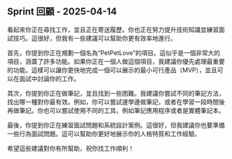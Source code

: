 ## Sprint 回顧 - 2025-04-14

看起來你正在尋找工作，並且正在寄送履歷。你也正在努力提升技術知識並練習面試技巧。這很好，但我有一些建議可以幫助你更有效率地進行。

首先，你提到你正在規劃一個名為“PetPetLove”的項目。這似乎是一個非常大的項目，涵蓋了許多功能。如果你正在一個人做這個項目，我建議你優先處理最重要的功能。這樣可以讓你更快地完成一個可以展示的最小可行產品（MVP），並且可以在面試中討論你的工作。

其次，你提到你正在做筆記，並且找到一些困難。我建議你嘗試不同的筆記方法，找出哪一種對你最有效。例如，你可以嘗試邊學邊做筆記，或者在學習一段時間後再做筆記。你也可以嘗試使用不同的工具，例如筆記應用程序或者是實體筆記本。

最後，你提到你正在練習面試問題和系統設計案例。這很好，但我建議你也要準備一些行為面試問題。這可以幫助你更好地展示你的人格特質和工作經驗。

希望這些建議對你有所幫助，祝你找工作順利！
